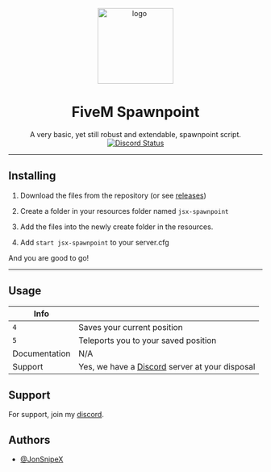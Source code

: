 <p align="center">
  <a href="https://discord.gg/driftzone" rel="noopener" target="_blank"><img width="150" src="https://cdn.discordapp.com/attachments/925391971764285480/1000788789737828412/output-onlineimagetools.png" alt="logo"></a></p>
</p>
<h1 align="center">FiveM Spawnpoint</h1>

<div align="center">
A very basic, yet still robust and extendable, spawnpoint script.
</div>

<div align="center">
<a href="https://discord.gg/driftzone" title="Chat on Discord"><img alt="Discord Status" src="https://discordapp.com/api/guilds/982291569589780520/widget.png"></a>
</div>


<hr>

## Installing

1) Download the files from the repository (or see [releases](https://github.com/JonSnipeX/Fivem-Spawnpoint/releases))

2) Create a folder in your resources folder named ```jsx-spawnpoint```

3) Add the files into the newly create folder in the resources.

4) Add ```start jsx-spawnpoint``` to your server.cfg

And you are good to go!

<hr>

## Usage

Info | |
--- | --- |
`4` | Saves your current position |
`5` | Teleports you to your saved position |
Documentation | N/A |
Support | Yes, we have a [Discord](https://discord.gg/prefech) server at your disposal

## Support

For support, join my [discord](https://discord.gg/driftzone).

## Authors

- [@JonSnipeX](https://github.com/jonsnipex)
